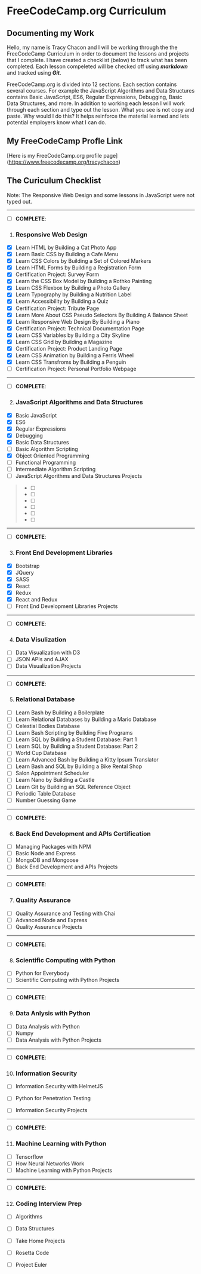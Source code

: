 # FreeCodeCamp.org Curriculum
## Documenting my Work
Hello, my name is Tracy Chacon and I will be working through the the FreeCodeCamp Curriculum in order to document the lessons and projects that I complete. I have created a checklist (below) to track what has been completed. Each lesson compeleted will be checked off using ***markdown*** and tracked using ***Git***. 

FreeCodeCamp.org is divided into 12 sections. Each section contains several courses. For example the JavaScript Algorithms and Data Structures contains Basic JavaScript, ES6, Regular Expressions, Debugging, Basic Data Structures, and more. In addition to working each lesson I will work through each section and type out the lesson. What you see is not copy and paste. Why would I do this? It helps reinforce the material learned and lets potential employers know what I can do. 

## My FreeCodeCamp Profle Link
[Here is my FreeCodeCamp.org profile page] (https://www.freecodecamp.org/tracychacon)


## The Curiculum Checklist

Note: The Responsive Web Design and some lessons in JavaScript were not typed out.

---
- [ ] **COMPLETE**:
1. ### Responsive Web Design
- [X] Learn HTML by Building a Cat Photo App
- [X] Learn Basic CSS by Building a Cafe Menu
- [X] Learn CSS Colors by Building a Set of Colored Markers
- [X] Learn HTML Forms by Building a Registration Form
- [X] Certification Project: Survey Form
- [X] Learn the CSS Box Model by Building a Rothko Painting
- [X] Learn CSS Flexbox by Building a Photo Gallery
- [X] Learn Typography by Building a Nutrition Label
- [X] Learn Accessibility by Building a Quiz
- [X] Certification Project: Tribute Page
- [X] Learn More About CSS Pseudo Selectors By Building A Balance Sheet
- [X] Learn Responsive Web Design By Building a Piano 
- [X] Certification Project: Technical Documentation Page
- [X] Learn CSS Variables by Building a City Skyline 
- [X] Learn CSS Grid by Building a Magazine
- [X] Certification Project: Product Landing Page
- [X] Learn CSS Animation by Building a Ferris Wheel
- [X] Learn CSS Transfroms by Building a Penguin
- [ ] Certification Project: Personal Portfolio Webpage

---
- [ ] **COMPLETE**:
2. ### JavaScript Algorithms and Data Structures
- [X] Basic JavaScript
- [X] ES6 
- [X] Regular Expressions
- [X] Debugging
- [X] Basic Data Structures
- [ ] Basic Algorithm Scripting
- [X] Object Oriented Programming
- [ ] Functional Programming
- [ ] Intermediate Algorithm Scripting
- [ ] JavaScript Algorithms and Data Structures Projects
> - [ ]
>- [ ]
>- [ ]
>- [ ]
>- [ ]
>- [ ]

---
- [ ] **COMPLETE**:
3.  ###  Front End Development Libraries
- [X] Bootstrap
- [X] JQuery
- [X] SASS
- [X] React
- [X] Redux
- [X] React and Redux
- [ ] Front End Development Libraries Projects

---
- [ ] **COMPLETE**:
4.  ###  Data Visulization
- [ ] Data Visualization with D3
- [ ] JSON APIs and AJAX
- [ ] Data Visualization Projects

---
- [ ] **COMPLETE**:
5.  ###  Relational Database
- [ ] Learn Bash by Building a Boilerplate
- [ ] Learn Relational Databases by Building a Mario Database
- [ ] Celestial Bodies Database
- [ ] Learn Bash Scripting by Building Five Programs
- [ ] Learn SQL by Building a Student Database: Part 1
- [ ] Learn SQL by Building a Student Database: Part 2
- [ ] World Cup Database
- [ ] Learn Advanced Bash by Building a Kitty Ipsum Translator
- [ ] Learn Bash and SQL by Building a Bike Rental Shop
- [ ] Salon Appointment Scheduler
- [ ] Learn Nano by Building a Castle
- [ ] Learn Git by Building an SQL Reference Object
- [ ] Periodic Table Database
- [ ] Number Guessing Game

---
- [ ] **COMPLETE**:
6.  ###  Back End Development and APIs Certification
- [ ] Managing Packages with NPM
- [ ] Basic Node and Express
- [ ] MongoDB and Mongoose
- [ ] Back End Development and APIs Projects

---
- [ ] **COMPLETE**:
7.  ###  Quality Assurance
- [ ] Quality Assurance and Testing with Chai
- [ ] Advanced Node and Express
- [ ] Quality Assurance Projects

---
- [ ] **COMPLETE**:
8.  ###  Scientific Computing with Python
- [ ] Python for Everybody
- [ ] Scientific Computing with Python Projects

---
- [ ] **COMPLETE**:
9.  ###  Data Anlysis with Python
- [ ] Data Analysis with Python
- [ ] Numpy
- [ ] Data Analysis with Python Projects

---
- [ ] **COMPLETE**:
10. ###  Information Security
- [ ] Information Security with HelmetJS
- [ ] Python for Penetration Testing
- [ ] Information Security Projects


---
- [ ] **COMPLETE**:
11. ###  Machine Learning with Python
- [ ] Tensorflow
- [ ] How Neural Networks Work
- [ ] Machine Learning with Python Projects

---
- [ ] **COMPLETE**:
12. ###  Coding Interview Prep
- [ ] Algorithms
- [ ] Data Structures
- [ ] Take Home Projects
- [ ] Rosetta Code
- [ ] Project Euler





